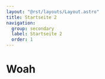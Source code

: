 ```yaml
---
layout: "@rst/layouts/Layout.astro"
title: Startseite 2
navigation:
  group: secondary
  label: Startseite 2
  order: 1
---
```


# Woah
